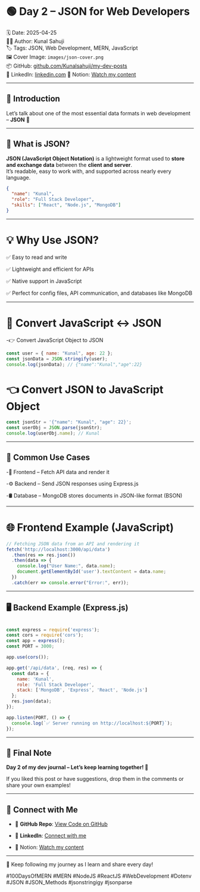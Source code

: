 # 🟢 Day 2 – JSON for Web Developers

🗓️ Date: 2025-04-25  
👨‍💻 Author: Kunal Sahuji  
🏷️ Tags: JSON, Web Development, MERN, JavaScript  
🖼️ Cover Image: `images/json-cover.png`  
📦 GitHub: [github.com/Kunalsahuji/my-dev-posts](https://github.com/Kunalsahuji/my-dev-posts/blob/main/day-2-json-basics/README.md)  
🔗 LinkedIn: [linkedin.com](https://www.linkedin.com/in/kunal-sahu-7688ba1b0/)
📌 Notion: [Watch my content](https://www.notion.so/1dff7c6ce1bb803787fbddd34e422ab4?v=1e0f7c6ce1bb8052b14c000cb57448ee&pvs=4)

---

## 🚀 Introduction

Let’s talk about one of the most essential data formats in web development – **JSON** 🚀

---

## 📌 What is JSON?

**JSON (JavaScript Object Notation)** is a lightweight format used to **store and exchange data** between the **client and server**.  
It’s readable, easy to work with, and supported across nearly every language.

```json
{
  "name": "Kunal",
  "role": "Full Stack Developer",
  "skills": ["React", "Node.js", "MongoDB"]
}
```
---

# 💡 Why Use JSON?
✅ Easy to read and write

✅ Lightweight and efficient for APIs

✅ Native support in JavaScript

✅ Perfect for config files, API communication, and databases like MongoDB

---

# 🔁 Convert JavaScript ↔ JSON

-👉 Convert JavaScript Object to JSON

```javascript
const user = { name: "Kunal", age: 22 };
const jsonData = JSON.stringify(user);
console.log(jsonData); // {"name":"Kunal","age":22}
```
# 👈 Convert JSON to JavaScript Object

```javascript
const jsonStr = '{"name": "Kunal", "age": 22}';
const userObj = JSON.parse(jsonStr);
console.log(userObj.name); // Kunal

```
---

## 🧠 Common Use Cases

-🎨 Frontend – Fetch API data and render it

-⚙️ Backend – Send JSON responses using Express.js

-🛢️ Database – MongoDB stores documents in JSON-like format (BSON)

---

# 🌐 Frontend Example (JavaScript)
```javascript
// Fetching JSON data from an API and rendering it
fetch('http://localhost:3000/api/data')
  .then(res => res.json())
  .then(data => {
    console.log("User Name:", data.name);
    document.getElementById('user').textContent = data.name;
  })
  .catch(err => console.error("Error:", err));
  ```
  ---

## 🖥️ Backend Example (Express.js)
```javascript

const express = require('express');
const cors = require('cors');
const app = express();
const PORT = 3000;

app.use(cors());

app.get('/api/data', (req, res) => {
  const data = {
    name: 'Kunal',
    role: 'Full Stack Developer',
    stack: ['MongoDB', 'Express', 'React', 'Node.js']
  };
  res.json(data);
});

app.listen(PORT, () => {
  console.log(`✅ Server running on http://localhost:${PORT}`);
});
```

---

## 📌 Final Note

**Day 2 of my dev journal – Let’s keep learning together! 🚀**

If you liked this post or have suggestions, drop them in the comments or share your own examples!


---

## 🔗 Connect with Me

- 📂 **GitHub Repo**: [View Code on GitHub](https://github.com/Kunalsahuji/my-dev-posts/)
    
- 🔗 **LinkedIn**: [Connect with me](https://linkedin.com/in/kunal-sahu-7688ba1b0/)
    
- 🔗 Notion: [Watch my content](https://www.notion.so/1dff7c6ce1bb803787fbddd34e422ab4?v=1e0f7c6ce1bb8052b14c000cb57448ee&pvs=4)
---

🚀 Keep following my journey as I learn and share every day!

#100DaysOfMERN #MERN #NodeJS #ReactJS #WebDevelopment #Dotenv #JSON #JSON_Methods #jsonstringigy #jsonparse 